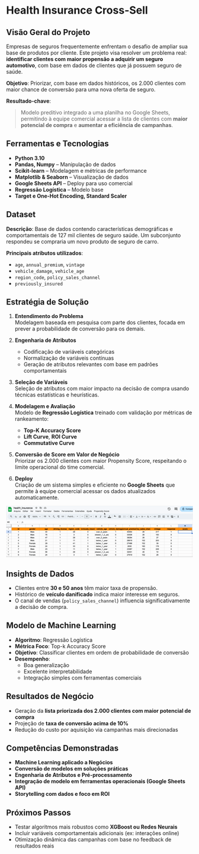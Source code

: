 # Health Insurance Cross-Sell

## Visão Geral do Projeto

Empresas de seguros frequentemente enfrentam o desafio de ampliar sua base de produtos por cliente. Este projeto visa resolver um problema real: **identificar clientes com maior propensão a adquirir um seguro automotivo**, com base em dados de clientes que já possuem seguro de saúde.

**Objetivo**: Priorizar, com base em dados históricos, os 2.000 clientes com maior chance de conversão para uma nova oferta de seguro.

**Resultado-chave**:  
> Modelo preditivo integrado a uma planilha no Google Sheets, permitindo à equipe comercial acessar a lista de clientes com **maior potencial de compra** e **aumentar a eficiência de campanhas**.

## Ferramentas e Tecnologias

- **Python 3.10**  
- **Pandas, Numpy** – Manipulação de dados  
- **Scikit-learn** – Modelagem e métricas de performance  
- **Matplotlib & Seaborn** – Visualização de dados  
- **Google Sheets API** – Deploy para uso comercial  
- **Regressão Logística** – Modelo base  
- **Target e One-Hot Encoding, Standard Scaler**

## Dataset

**Descrição**: Base de dados contendo características demográficas e comportamentais de 127 mil clientes de seguro saúde. Um subconjunto respondeu se compraria um novo produto de seguro de carro.

**Principais atributos utilizados**:
- `age`, `annual_premium`, `vintage`
- `vehicle_damage`, `vehicle_age`
- `region_code`, `policy_sales_channel`
- `previously_insured`
## Estratégia de Solução

1. **Entendimento do Problema**  
   Modelagem baseada em pesquisa com parte dos clientes, focada em prever a probabilidade de conversão para os demais.

2. **Engenharia de Atributos**  
   - Codificação de variáveis categóricas  
   - Normalização de variáveis contínuas  
   - Geração de atributos relevantes com base em padrões comportamentais

3. **Seleção de Variáveis**  
   Seleção de atributos com maior impacto na decisão de compra usando técnicas estatísticas e heurísticas.

4. **Modelagem e Avaliação**  
   Modelo de **Regressão Logística** treinado com validação por métricas de rankeamento:
   - **Top-K Accuracy Score**
   - **Lift Curve**, **ROI Curve**
   - **Commutative Curve**

5. **Conversão de Score em Valor de Negócio**  
   Priorizar os 2.000 clientes com maior Propensity Score, respeitando o limite operacional do time comercial.

6. **Deploy**  
   Criação de um sistema simples e eficiente no **Google Sheets** que permite à equipe comercial acessar os dados atualizados automaticamente.

![Demonstração](images/api_sheets.gif)

## Insights de Dados

- Clientes entre **30 e 50 anos** têm maior taxa de propensão.
- Histórico de **veículo danificado** indica maior interesse em seguros.
- O canal de vendas (`policy_sales_channel`) influencia significativamente a decisão de compra.

## Modelo de Machine Learning

- **Algoritmo**: Regressão Logística
- **Métrica Foco**: Top-k Accuracy Score
- **Objetivo**: Classificar clientes em ordem de probabilidade de conversão
- **Desempenho**:
  - Boa generalização
  - Excelente interpretabilidade
  - Integração simples com ferramentas comerciais

## Resultados de Negócio

- Geração da **lista priorizada dos 2.000 clientes com maior potencial de compra**
- Projeção de **taxa de conversão acima de 10%**
- Redução do custo por aquisição via campanhas mais direcionadas

## Competências Demonstradas

- **Machine Learning aplicado a Negócios**
- **Conversão de modelos em soluções práticas**
- **Engenharia de Atributos e Pré-processamento**
- **Integração de modelo em ferramentas operacionais (Google Sheets API)**
- **Storytelling com dados e foco em ROI**

## Próximos Passos

- Testar algoritmos mais robustos como **XGBoost ou Redes Neurais**
- Incluir variáveis comportamentais adicionais (ex: interações online)
- Otimização dinâmica das campanhas com base no feedback de resultados reais
